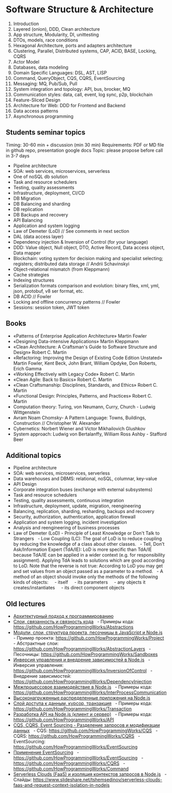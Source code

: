# Software Structure & Architecture

1. Introduction
2. Layered (onion), DDD, Clean architecture
3. App structure, Modularity, DI, unittesting
4. DTOs, models, race conditions
5. Hexagonal Architecture, ports and adapters architecture
6. Clustering, Parallel, Distributed systems, CAP, ACID, BASE, Locking, CQRS
7. Actor Model
8. Databases, data modeling
9. Domain Specific Languages: DSL, AST, LISP
10. Command, QueryObject, CQS, CQRS, EventSourcing
11. Messaging: MQ, Pub/Sub, Pull
12. System integration and topology: API, bus, brocker, MQ
13. Communication styles: data, call, event, log sync, p2p, blockchain
14. Feature-Sliced Design
15. Architecture for Web: DDD for Frontend and Backend
16. Data access patterns
17. Asynchronous programming

## Students seminar topics

Timing: 30-60 min + discussion (min 30 min)
Requirements: PDF or MD file in github repo, presentation google docs
Topic: please propose before call in 3-7 days

- Pipeline architecture
- SOA: web services, microservices, serverless
- One of noSQL db solution
- Task and resource schedulers
- Testing, quality assessments
- Infrastructure, deployment, CI/CD
- DB Migration
- DB Balancing and sharding
- DB replication
- DB Backups and recovery
- API Balancing
- Application and system logging
- Law of Demeter (LoD) // See comments in next section
- DAL (data access layer)
- Dependency injection & Inversion of Control (for your language)
- DDD: Value object, Null object, DTO, Active Record, Data access object, Data mapper
- Blockchain: voting system for decision making and specialist selecting; registers; distributed data storage // Andrii Schavinskyi
- Object-relational mismatch (from Kleppmann)
- Cache strategies
- Indexing structures
- Serialization formats comparison and evolution: binary files, xml, yml, json, protobuf, v8 ser format, etc.
- DB ACID // Fowler
- Locking and offline concurrency patterns // Fowler
- Sessions: session token, JWT token

## Books

- «Patterns of Enterprise Application Architecture» Martin Fowler
- «Designing Data-intensive Applications» Martin Kleppmann
- «Clean Architecture: A Craftsman's Guide to Software Structure and Design» Robert C. Martin
- «Refactoring: Improving the Design of Existing Code Edition Unstated» Martin Fowler, Kent Beck, John Brant, William Opdyke, Don Roberts, Erich Gamma
- «Working Effectively with Legacy Code» Robert C. Martin
- «Clean Agile: Back to Basics» Robert C. Martin
- «Clean Craftsmanship: Disciplines, Standards, and Ethics» Robert C. Martin
- «Functional Design: Principles, Patterns, and Practices» Robert C. Martin
- Computation theory: Turing, von Neumann, Curry, Church
- Ludwig Wittgenstein 
- Avram Noam Chomsky- A Pattern Language: Towns, Buildings, Construction // Christopher W. Alexander
- Cybernetics: Norbert Wiener and Victor Mikhailovich Glushkov
- System approach: Ludwig von Bertalanffy, William Ross Ashby
- Stafford Beer

## Additional topics

- Pipeline architecture
- SOA: web services, microservices, serverless
- Data warehouses and DBMS: relational, noSQL, columnar, key-value
- API Design
- Corporate integration buses (exchange with external subsystems)
- Task and resource schedulers
- Testing, quality assessments, continuous integration
- Infrastructure, deployment, update, migration, reengineering
- Balancing, replication, sharding, resharding, backups and recovery
- Security, authorization, authentication, application firewall
- Application and system logging, incident investigation
- Analysis and reengineering of business processes
- Law of Demeter (LoD) - Principle of Least Knowledge or Don't Talk to Strangers
  - Low Coupling (LC): The goal of LoD is to reduce coupling by reducing the knowledge of a class about other classes.
  - Tell, Don't Ask/Information Expert (TdA/IE): LoD is more specific than TdA/IE because TdA/IE can be applied in a wider context (e.g. for responsibility assignment). Applying TdA leads to solutions which are good according to LoD. Note that the reverse is not true: According to LoD you may get and set values from an object passed as a parameter to a method.
  - A method of an object should invoke only the methods of the following kinds of objects:
    - itself
    - its parameters
    - any objects it creates/instantiates
    - its direct component objects

## Old lectures

- [Архитектурный подход к программированию](https://youtu.be/d_vyO2CkiOc)
- [Слои, связанность и связность кода](https://youtu.be/A3RpwNlVeyY)
  - Примеры кода: https://github.com/HowProgrammingWorks/Abstractions
- [Модули, слои, структура проекта, песочницы в JavaScript и Node.js](https://youtu.be/O7A9chb573E)
  - Пример проекта: https://github.com/HowProgrammingWorks/Project
  - Абстрактные слои: https://github.com/HowProgrammingWorks/AbstractionLayers
  - Песочницы: https://github.com/HowProgrammingWorks/Sandboxes
- [Инверсия управления и внедрение зависимостей в Node.js](https://youtu.be/Fz86Fdjz-LM)
  - Инверсия управления: https://github.com/HowProgrammingWorks/InversionOfControl
  - Внедрение зависимостей: https://github.com/HowProgrammingWorks/DependencyInjection
- [Межпроцессовое взаимодействие в Node.js](https://youtu.be/2OXWZFMvfbc)
  - Примеры кода: https://github.com/HowProgrammingWorks/InterProcessCommunication
- [Высоконагруженные распределенные приложения на Node.js](https://youtu.be/7tfZDABPvVs)
- [Слой доступа к данным, курсор, транзакция](https://youtu.be/CRcSWtWVvrA)
  - Примеры кода: https://github.com/HowProgrammingWorks/Transaction
- [Разработка API на Node.js (клиент и сервер)](https://youtu.be/-az912XBCu8)
  - Примеры кода: https://github.com/HowProgrammingWorks/API
- [CQS, CQRS, Event Sourcing - Разделение запросов и модификации данных](https://youtu.be/T2tRc80Q8Qw)
  - CQS: https://github.com/HowProgrammingWorks/CQS
  - CQRS: https://github.com/HowProgrammingWorks/CQRS
  - EventSourcing: https://github.com/HowProgrammingWorks/EventSourcing
- [Применение EventSourcing](https://youtu.be/kFNtKiK2SPs)
  - https://github.com/HowProgrammingWorks/EventSourcing
  - https://github.com/HowProgrammingWorks/CQRS
  - https://github.com/HowProgrammingWorks/Command
- [Serverless Clouds (FaaS) и изоляция контекстов запросов в Node.js](https://youtu.be/x-Rd6fPV6L8)
  - Слайды: https://www.slideshare.net/tshemsedinov/serverless-clouds-faas-and-request-context-isolation-in-nodejs
